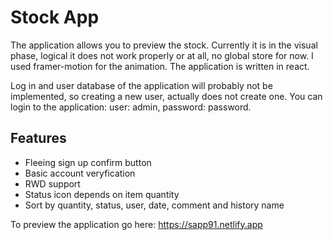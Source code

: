 # Stock App
The application allows you to preview the stock. Currently it is in the visual phase, logical it does not work properly or at all, no global store for now.
I used framer-motion for the animation. The application is written in react.

Log in and user database of the application will probably not be implemented, so creating a new user, actually does not create one.
You can login to the application: user: admin, password: password.

## Features

+ Fleeing sign up confirm button
+ Basic account veryfication
+ RWD support
+ Status icon depends on item quantity 
+ Sort by quantity, status, user, date, comment and history name


To preview the application go here: https://sapp91.netlify.app
